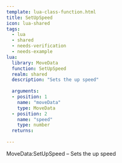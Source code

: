 ```yaml
---
template: lua-class-function.html
title: SetUpSpeed
icon: lua-shared
tags:
  - lua
  - shared
  - needs-verification
  - needs-example
lua:
  library: MoveData
  function: SetUpSpeed
  realm: shared
  description: "Sets the up speed"
  
  arguments:
  - position: 1
    name: "moveData"
    type: MoveData
  - position: 2
    name: "speed"
    type: number
  returns:
    
---
```


<div class="lua__search__keywords">
MoveData:SetUpSpeed &#x2013; Sets the up speed
</div>
